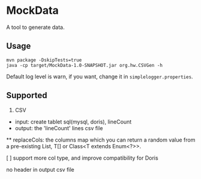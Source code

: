 # MockData

A tool to generate data.

## Usage

```
mvn package -DskipTests=true
java -cp target/MockData-1.0-SNAPSHOT.jar org.hw.CSVGen -h
```

Default log level is warn, if you want, change it in `simplelogger.properties`.

## Supported
1. CSV
* input: create tablet sql(mysql, doris), lineCount
* output: the 'lineCount' lines csv file

** replaceCols: the columns map which you can return a random value from a pre-existing List<T>, T[] or Class<T extends Enum<?>>.

[ ] support more col type, and improve compatibility for Doris

no header in output csv file
